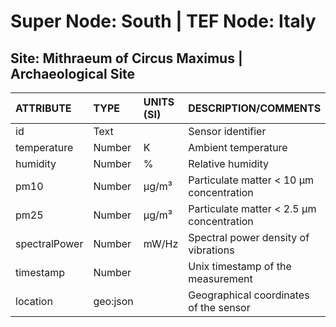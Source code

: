 # Super Node: South | TEF Node: Italy

## Site: Mithraeum of Circus Maximus | Archaeological Site 

| ATTRIBUTE     | TYPE     | UNITS (SI)   | DESCRIPTION/COMMENTS                      |
|:--------------|:---------|:-------------|:------------------------------------------|
| id            | Text     |           | Sensor identifier                         |
| temperature   | Number   | K            | Ambient temperature                       |
| humidity      | Number   | %            | Relative humidity                         |
| pm10          | Number   | µg/m³        | Particulate matter < 10 µm concentration  |
| pm25          | Number   | µg/m³        | Particulate matter < 2.5 µm concentration |
| spectralPower | Number   | mW/Hz        | Spectral power density of vibrations      |
| timestamp     | Number   |           | Unix timestamp of the measurement         |
| location      | geo:json |           | Geographical coordinates of the sensor    |

